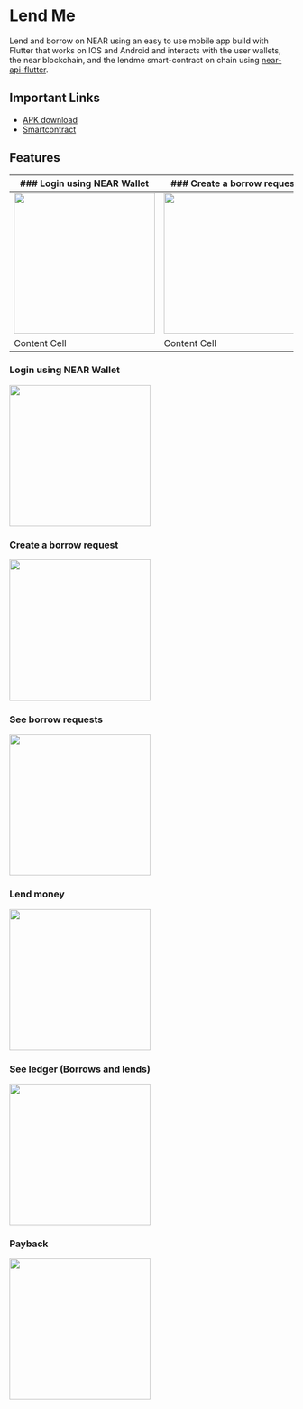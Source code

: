 # Lend Me

Lend and borrow on NEAR using an easy to use mobile app build with Flutter that works on IOS and Android and interacts with the user wallets, the near blockchain, and the lendme smart-contract on chain using [near-api-flutter](https://pub.dev/packages/near_api_flutter/score).

## Important Links
- [APK download](https://drive.google.com/file/d/14prBgaMlOTgOo4yAVV-DibJd7ZWOW3QJ/view?usp=sharing)
- [Smartcontract](https://github.com/neararabic/lend-me/tree/main/contract)

## Features

| ### Login using NEAR Wallet  | ### Create a borrow request |
| ------------- | ------------- |
| <img src="https://user-images.githubusercontent.com/34034904/202174781-68be7371-6332-4294-88e5-d39c38f03bc5.png" width="250">  | <img src="https://user-images.githubusercontent.com/34034904/202176010-7a833996-5754-4f57-a180-6973d56d058a.png" width="250">  |
| Content Cell  | Content Cell  |


### Login using NEAR Wallet
<img src="https://user-images.githubusercontent.com/34034904/202174781-68be7371-6332-4294-88e5-d39c38f03bc5.png" width="250">

### Create a borrow request
<img src="https://user-images.githubusercontent.com/34034904/202176010-7a833996-5754-4f57-a180-6973d56d058a.png" width="250">


### See borrow requests
<img src="https://user-images.githubusercontent.com/34034904/202175715-7fa26717-e94b-4498-8a58-6b1968747675.png" width="250">


### Lend money
<img src="https://user-images.githubusercontent.com/34034904/202176176-96b1081c-f7b7-4862-8ee4-eba50865063b.png" width="250">


### See ledger (Borrows and lends)
<img src="https://user-images.githubusercontent.com/34034904/202176472-1636e2e6-79cd-4266-8489-880a18a3e349.png" width="250">


### Payback
<img src="https://user-images.githubusercontent.com/34034904/202176764-58ec4074-ee58-49a8-b043-45538b7fec13.png" width="250">

